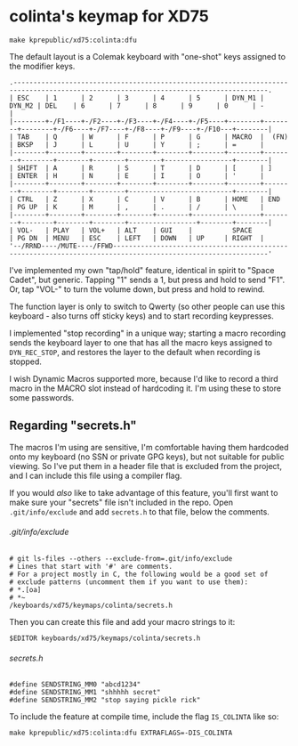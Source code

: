 # colinta's keymap for XD75

```
make kprepublic/xd75:colinta:dfu
```

The default layout is a Colemak keyboard with "one-shot" keys assigned to the modifier keys.

    .--------------------------------------------------------------------------------------------------------------------------------------.
    | ESC    | 1      | 2      | 3      | 4      | 5      | DYN_M1 | DYN_M2 | DEL    | 6      | 7      | 8      | 9      | 0      | -      |
    |--------+-/F1----+-/F2----+-/F3----+-/F4----+-/F5----+--------+--------+--------+-/F6----+-/F7----+-/F8----+-/F9----+-/F10---+--------|
    | TAB    | Q      | W      | F      | P      | G      | MACRO  |  (FN)  | BKSP   | J      | L      | U      | Y      | ;      | =      |
    |--------+--------+--------+--------+--------+--------+--------+--------+--------+--------+--------+--------+-----------------+--------|
    | SHIFT  | A      | R      | S      | T      | D      | [      | ]      | ENTER  | H      | N      | E      | I      | O      | '      |
    |--------+--------+--------+--------+--------+--------+--------+--------+--------+--------+--------+--------------------------+--------|
    | CTRL   | Z      | X      | C      | V      | B      | HOME   | END    | PG UP  | K      | M      | ,      | .      | /      | \      |
    |--------+--------+--------+--------+--------+-----------------+--------+--------+--------+--------+-----------------+--------+--------|
    | VOL-   | PLAY   | VOL+   | ALT    | GUI    |          SPACE           | PG DN  | MENU   | ESC    | LEFT   | DOWN   | UP     | RIGHT  |
    '--/RRND----/MUTE----/FFWD-------------------------------------------------------------------------------------------------------------'


I've implemented my own "tap/hold" feature, identical in spirit to "Space Cadet", but generic.  Tapping "1" sends a 1, but press and hold to send "F1".  Or, tap "VOL-" to turn the volume down, but press and hold to rewind.

The function layer is only to switch to Qwerty (so other people can use this keyboard - also turns off sticky keys) and to start recording keypresses.

I implemented "stop recording" in a unique way; starting a macro recording sends the keyboard layer to one that has all the macro keys assigned to `DYN_REC_STOP`, and restores the layer to the default when recording is stopped.

I wish Dynamic Macros supported more, because I'd like to record a third macro in the MACRO slot instead of hardcoding it.  I'm using these to store some passwords.

## Regarding "secrets.h"

The macros I'm using are sensitive, I'm comfortable having them hardcoded onto my keyboard (no SSN or private GPG keys), but not suitable for public viewing.  So I've put them in a header file that is excluded from the project, and I can include this file using a compiler flag.

If you would *also* like to take advantage of this feature, you'll first want to make sure your "secrets" file isn't included in the repo.  Open `.git/info/exclude` and add `secrets.h` to that file, below the comments.

###### .git/info/exclude
```
# git ls-files --others --exclude-from=.git/info/exclude
# Lines that start with '#' are comments.
# For a project mostly in C, the following would be a good set of
# exclude patterns (uncomment them if you want to use them):
# *.[oa]
# *~
/keyboards/xd75/keymaps/colinta/secrets.h
```

Then you can create this file and add your macro strings to it:

```
$EDITOR keyboards/xd75/keymaps/colinta/secrets.h
```

###### secrets.h
```
#define SENDSTRING_MM0 "abcd1234"
#define SENDSTRING_MM1 "shhhhh secret"
#define SENDSTRING_MM2 "stop saying pickle rick"
```

To include the feature at compile time, include the flag `IS_COLINTA` like so:

```
make kprepublic/xd75:colinta:dfu EXTRAFLAGS=-DIS_COLINTA
```
